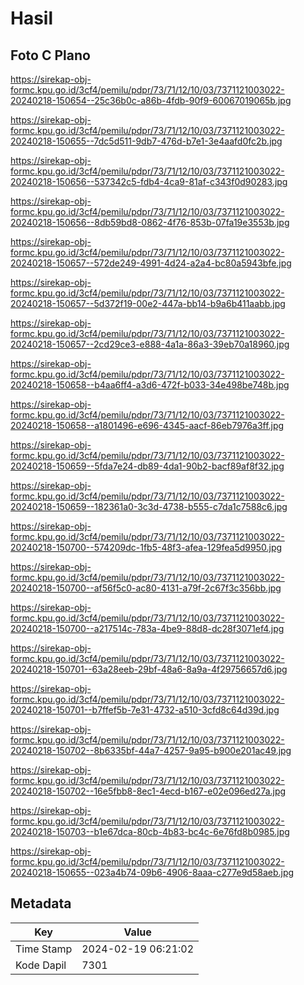 # Hasil

## Foto C Plano

https://sirekap-obj-formc.kpu.go.id/3cf4/pemilu/pdpr/73/71/12/10/03/7371121003022-20240218-150654--25c36b0c-a86b-4fdb-90f9-60067019065b.jpg

https://sirekap-obj-formc.kpu.go.id/3cf4/pemilu/pdpr/73/71/12/10/03/7371121003022-20240218-150655--7dc5d511-9db7-476d-b7e1-3e4aafd0fc2b.jpg

https://sirekap-obj-formc.kpu.go.id/3cf4/pemilu/pdpr/73/71/12/10/03/7371121003022-20240218-150656--537342c5-fdb4-4ca9-81af-c343f0d90283.jpg

https://sirekap-obj-formc.kpu.go.id/3cf4/pemilu/pdpr/73/71/12/10/03/7371121003022-20240218-150656--8db59bd8-0862-4f76-853b-07fa19e3553b.jpg

https://sirekap-obj-formc.kpu.go.id/3cf4/pemilu/pdpr/73/71/12/10/03/7371121003022-20240218-150657--572de249-4991-4d24-a2a4-bc80a5943bfe.jpg

https://sirekap-obj-formc.kpu.go.id/3cf4/pemilu/pdpr/73/71/12/10/03/7371121003022-20240218-150657--5d372f19-00e2-447a-bb14-b9a6b411aabb.jpg

https://sirekap-obj-formc.kpu.go.id/3cf4/pemilu/pdpr/73/71/12/10/03/7371121003022-20240218-150657--2cd29ce3-e888-4a1a-86a3-39eb70a18960.jpg

https://sirekap-obj-formc.kpu.go.id/3cf4/pemilu/pdpr/73/71/12/10/03/7371121003022-20240218-150658--b4aa6ff4-a3d6-472f-b033-34e498be748b.jpg

https://sirekap-obj-formc.kpu.go.id/3cf4/pemilu/pdpr/73/71/12/10/03/7371121003022-20240218-150658--a1801496-e696-4345-aacf-86eb7976a3ff.jpg

https://sirekap-obj-formc.kpu.go.id/3cf4/pemilu/pdpr/73/71/12/10/03/7371121003022-20240218-150659--5fda7e24-db89-4da1-90b2-bacf89af8f32.jpg

https://sirekap-obj-formc.kpu.go.id/3cf4/pemilu/pdpr/73/71/12/10/03/7371121003022-20240218-150659--182361a0-3c3d-4738-b555-c7da1c7588c6.jpg

https://sirekap-obj-formc.kpu.go.id/3cf4/pemilu/pdpr/73/71/12/10/03/7371121003022-20240218-150700--574209dc-1fb5-48f3-afea-129fea5d9950.jpg

https://sirekap-obj-formc.kpu.go.id/3cf4/pemilu/pdpr/73/71/12/10/03/7371121003022-20240218-150700--af56f5c0-ac80-4131-a79f-2c67f3c356bb.jpg

https://sirekap-obj-formc.kpu.go.id/3cf4/pemilu/pdpr/73/71/12/10/03/7371121003022-20240218-150700--a217514c-783a-4be9-88d8-dc28f3071ef4.jpg

https://sirekap-obj-formc.kpu.go.id/3cf4/pemilu/pdpr/73/71/12/10/03/7371121003022-20240218-150701--63a28eeb-29bf-48a6-8a9a-4f29756657d6.jpg

https://sirekap-obj-formc.kpu.go.id/3cf4/pemilu/pdpr/73/71/12/10/03/7371121003022-20240218-150701--b7ffef5b-7e31-4732-a510-3cfd8c64d39d.jpg

https://sirekap-obj-formc.kpu.go.id/3cf4/pemilu/pdpr/73/71/12/10/03/7371121003022-20240218-150702--8b6335bf-44a7-4257-9a95-b900e201ac49.jpg

https://sirekap-obj-formc.kpu.go.id/3cf4/pemilu/pdpr/73/71/12/10/03/7371121003022-20240218-150702--16e5fbb8-8ec1-4ecd-b167-e02e096ed27a.jpg

https://sirekap-obj-formc.kpu.go.id/3cf4/pemilu/pdpr/73/71/12/10/03/7371121003022-20240218-150703--b1e67dca-80cb-4b83-bc4c-6e76fd8b0985.jpg

https://sirekap-obj-formc.kpu.go.id/3cf4/pemilu/pdpr/73/71/12/10/03/7371121003022-20240218-150655--023a4b74-09b6-4906-8aaa-c277e9d58aeb.jpg


## Metadata

| Key        | Value               |
| ---------- | ------------------- |
| Time Stamp | 2024-02-19 06:21:02 |
| Kode Dapil | 7301                |



